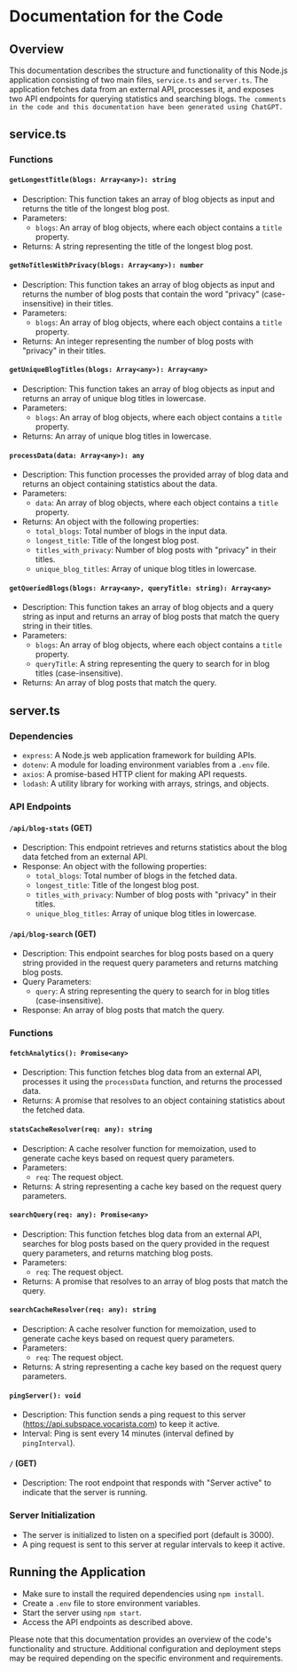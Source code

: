 # Documentation for the Code

## Overview

This documentation describes the structure and functionality of this Node.js application consisting of two main files, `service.ts` and `server.ts`. The application fetches data from an external API, processes it, and exposes two API endpoints for querying statistics and searching blogs. `The comments in the code and this documentation have been generated using ChatGPT.`

## service.ts

### Functions

#### `getLongestTitle(blogs: Array<any>): string`

- Description: This function takes an array of blog objects as input and returns the title of the longest blog post.
- Parameters:
  - `blogs`: An array of blog objects, where each object contains a `title` property.
- Returns: A string representing the title of the longest blog post.

#### `getNoTitlesWithPrivacy(blogs: Array<any>): number`

- Description: This function takes an array of blog objects as input and returns the number of blog posts that contain the word "privacy" (case-insensitive) in their titles.
- Parameters:
  - `blogs`: An array of blog objects, where each object contains a `title` property.
- Returns: An integer representing the number of blog posts with "privacy" in their titles.

#### `getUniqueBlogTitles(blogs: Array<any>): Array<any>`

- Description: This function takes an array of blog objects as input and returns an array of unique blog titles in lowercase.
- Parameters:
  - `blogs`: An array of blog objects, where each object contains a `title` property.
- Returns: An array of unique blog titles in lowercase.

#### `processData(data: Array<any>): any`

- Description: This function processes the provided array of blog data and returns an object containing statistics about the data.
- Parameters:
  - `data`: An array of blog objects, where each object contains a `title` property.
- Returns: An object with the following properties:
  - `total_blogs`: Total number of blogs in the input data.
  - `longest_title`: Title of the longest blog post.
  - `titles_with_privacy`: Number of blog posts with "privacy" in their titles.
  - `unique_blog_titles`: Array of unique blog titles in lowercase.

#### `getQueriedBlogs(blogs: Array<any>, queryTitle: string): Array<any>`

- Description: This function takes an array of blog objects and a query string as input and returns an array of blog posts that match the query string in their titles.
- Parameters:
  - `blogs`: An array of blog objects, where each object contains a `title` property.
  - `queryTitle`: A string representing the query to search for in blog titles (case-insensitive).
- Returns: An array of blog posts that match the query.

## server.ts

### Dependencies

- `express`: A Node.js web application framework for building APIs.
- `dotenv`: A module for loading environment variables from a `.env` file.
- `axios`: A promise-based HTTP client for making API requests.
- `lodash`: A utility library for working with arrays, strings, and objects.

### API Endpoints

#### `/api/blog-stats` (GET)

- Description: This endpoint retrieves and returns statistics about the blog data fetched from an external API.
- Response: An object with the following properties:
  - `total_blogs`: Total number of blogs in the fetched data.
  - `longest_title`: Title of the longest blog post.
  - `titles_with_privacy`: Number of blog posts with "privacy" in their titles.
  - `unique_blog_titles`: Array of unique blog titles in lowercase.

#### `/api/blog-search` (GET)

- Description: This endpoint searches for blog posts based on a query string provided in the request query parameters and returns matching blog posts.
- Query Parameters:
  - `query`: A string representing the query to search for in blog titles (case-insensitive).
- Response: An array of blog posts that match the query.

### Functions

#### `fetchAnalytics(): Promise<any>`

- Description: This function fetches blog data from an external API, processes it using the `processData` function, and returns the processed data.
- Returns: A promise that resolves to an object containing statistics about the fetched data.

#### `statsCacheResolver(req: any): string`

- Description: A cache resolver function for memoization, used to generate cache keys based on request query parameters.
- Parameters:
  - `req`: The request object.
- Returns: A string representing a cache key based on the request query parameters.

#### `searchQuery(req: any): Promise<any>`

- Description: This function fetches blog data from an external API, searches for blog posts based on the query provided in the request query parameters, and returns matching blog posts.
- Parameters:
  - `req`: The request object.
- Returns: A promise that resolves to an array of blog posts that match the query.

#### `searchCacheResolver(req: any): string`

- Description: A cache resolver function for memoization, used to generate cache keys based on request query parameters.
- Parameters:
  - `req`: The request object.
- Returns: A string representing a cache key based on the request query parameters.

#### `pingServer(): void`

- Description: This function sends a ping request to this server (https://api.subspace.vocarista.com) to keep it active.
- Interval: Ping is sent every 14 minutes (interval defined by `pingInterval`).

#### `/` (GET)

- Description: The root endpoint that responds with "Server active" to indicate that the server is running.

### Server Initialization

- The server is initialized to listen on a specified port (default is 3000).
- A ping request is sent to this server at regular intervals to keep it active.

## Running the Application

- Make sure to install the required dependencies using `npm install`.
- Create a `.env` file to store environment variables.
- Start the server using `npm start`.
- Access the API endpoints as described above.

Please note that this documentation provides an overview of the code's functionality and structure. Additional configuration and deployment steps may be required depending on the specific environment and requirements.
